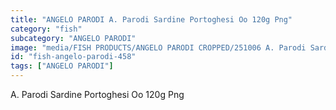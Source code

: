```yaml
---
title: "ANGELO PARODI A. Parodi Sardine Portoghesi Oo 120g Png"
category: "fish"
subcategory: "ANGELO PARODI"
image: "media/FISH PRODUCTS/ANGELO PARODI CROPPED/251006 A. Parodi Sardine Portoghesi OO 120g_PNG.jpg"
id: "fish-angelo-parodi-458"
tags: ["ANGELO PARODI"]
---
```


A. Parodi Sardine Portoghesi Oo 120g Png
